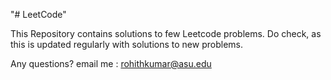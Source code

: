 "# LeetCode"

This Repository contains solutions to few Leetcode problems.
Do check, as this is updated regularly with solutions to new problems.

Any questions? email me : rohithkumar@asu.edu

